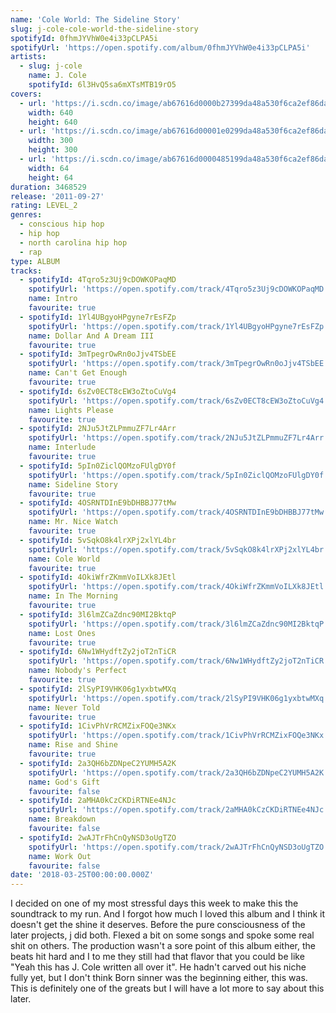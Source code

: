 ```yaml
---
name: 'Cole World: The Sideline Story'
slug: j-cole-cole-world-the-sideline-story
spotifyId: 0fhmJYVhW0e4i33pCLPA5i
spotifyUrl: 'https://open.spotify.com/album/0fhmJYVhW0e4i33pCLPA5i'
artists:
  - slug: j-cole
    name: J. Cole
    spotifyId: 6l3HvQ5sa6mXTsMTB19rO5
covers:
  - url: 'https://i.scdn.co/image/ab67616d0000b27399da48a530f6ca2ef86da3cc'
    width: 640
    height: 640
  - url: 'https://i.scdn.co/image/ab67616d00001e0299da48a530f6ca2ef86da3cc'
    width: 300
    height: 300
  - url: 'https://i.scdn.co/image/ab67616d0000485199da48a530f6ca2ef86da3cc'
    width: 64
    height: 64
duration: 3468529
release: '2011-09-27'
rating: LEVEL_2
genres:
  - conscious hip hop
  - hip hop
  - north carolina hip hop
  - rap
type: ALBUM
tracks:
  - spotifyId: 4Tqro5z3Uj9cDOWKOPaqMD
    spotifyUrl: 'https://open.spotify.com/track/4Tqro5z3Uj9cDOWKOPaqMD'
    name: Intro
    favourite: true
  - spotifyId: 1Yl4UBgyoHPgyne7rEsFZp
    spotifyUrl: 'https://open.spotify.com/track/1Yl4UBgyoHPgyne7rEsFZp'
    name: Dollar And A Dream III
    favourite: true
  - spotifyId: 3mTpegrOwRn0oJjv4TSbEE
    spotifyUrl: 'https://open.spotify.com/track/3mTpegrOwRn0oJjv4TSbEE'
    name: Can't Get Enough
    favourite: true
  - spotifyId: 6sZv0ECT8cEW3oZtoCuVg4
    spotifyUrl: 'https://open.spotify.com/track/6sZv0ECT8cEW3oZtoCuVg4'
    name: Lights Please
    favourite: true
  - spotifyId: 2NJu5JtZLPmmuZF7Lr4Arr
    spotifyUrl: 'https://open.spotify.com/track/2NJu5JtZLPmmuZF7Lr4Arr'
    name: Interlude
    favourite: true
  - spotifyId: 5pIn0ZiclQOMzoFUlgDY0f
    spotifyUrl: 'https://open.spotify.com/track/5pIn0ZiclQOMzoFUlgDY0f'
    name: Sideline Story
    favourite: true
  - spotifyId: 4OSRNTDInE9bDHBBJ77tMw
    spotifyUrl: 'https://open.spotify.com/track/4OSRNTDInE9bDHBBJ77tMw'
    name: Mr. Nice Watch
    favourite: true
  - spotifyId: 5vSqkO8k4lrXPj2xlYL4br
    spotifyUrl: 'https://open.spotify.com/track/5vSqkO8k4lrXPj2xlYL4br'
    name: Cole World
    favourite: true
  - spotifyId: 4OkiWfrZKmmVoILXk8JEtl
    spotifyUrl: 'https://open.spotify.com/track/4OkiWfrZKmmVoILXk8JEtl'
    name: In The Morning
    favourite: true
  - spotifyId: 3l6lmZCaZdnc90MI2BktqP
    spotifyUrl: 'https://open.spotify.com/track/3l6lmZCaZdnc90MI2BktqP'
    name: Lost Ones
    favourite: true
  - spotifyId: 6Nw1WHydftZy2joT2nTiCR
    spotifyUrl: 'https://open.spotify.com/track/6Nw1WHydftZy2joT2nTiCR'
    name: Nobody's Perfect
    favourite: true
  - spotifyId: 2lSyPI9VHK06g1yxbtwMXq
    spotifyUrl: 'https://open.spotify.com/track/2lSyPI9VHK06g1yxbtwMXq'
    name: Never Told
    favourite: true
  - spotifyId: 1CivPhVrRCMZixFOQe3NKx
    spotifyUrl: 'https://open.spotify.com/track/1CivPhVrRCMZixFOQe3NKx'
    name: Rise and Shine
    favourite: true
  - spotifyId: 2a3QH6bZDNpeC2YUMH5A2K
    spotifyUrl: 'https://open.spotify.com/track/2a3QH6bZDNpeC2YUMH5A2K'
    name: God's Gift
    favourite: false
  - spotifyId: 2aMHA0kCzCKDiRTNEe4NJc
    spotifyUrl: 'https://open.spotify.com/track/2aMHA0kCzCKDiRTNEe4NJc'
    name: Breakdown
    favourite: false
  - spotifyId: 2wAJTrFhCnQyNSD3oUgTZO
    spotifyUrl: 'https://open.spotify.com/track/2wAJTrFhCnQyNSD3oUgTZO'
    name: Work Out
    favourite: false
date: '2018-03-25T00:00:00.000Z'
---
```

I decided on one of my most stressful days this week to make this the soundtrack to my run.
And I forgot how much I loved this album and I think it doesn't get the shine it deserves.
Before the pure consciousness of the later projects, j did both. Flexed a bit on some songs
and spoke some real shit on others. The production wasn't a sore point of this album either,
the beats hit hard and I to me they still had that flavor that you could be like "Yeah this
has J. Cole written all over it". He hadn't carved out his niche fully yet, but I don't think
Born sinner was the beginning either, this was. This is definitely one of the greats but I
will have a lot more to say about this later.
